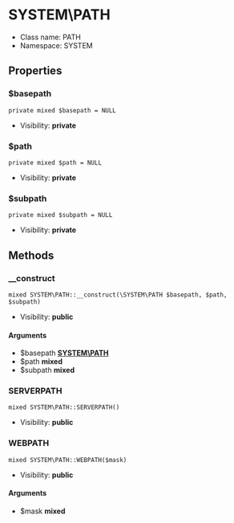 SYSTEM\PATH
===============






* Class name: PATH
* Namespace: SYSTEM





Properties
----------


### $basepath

    private mixed $basepath = NULL





* Visibility: **private**


### $path

    private mixed $path = NULL





* Visibility: **private**


### $subpath

    private mixed $subpath = NULL





* Visibility: **private**


Methods
-------


### __construct

    mixed SYSTEM\PATH::__construct(\SYSTEM\PATH $basepath, $path, $subpath)





* Visibility: **public**


#### Arguments
* $basepath **[SYSTEM\PATH](SYSTEM-PATH.md)**
* $path **mixed**
* $subpath **mixed**



### SERVERPATH

    mixed SYSTEM\PATH::SERVERPATH()





* Visibility: **public**




### WEBPATH

    mixed SYSTEM\PATH::WEBPATH($mask)





* Visibility: **public**


#### Arguments
* $mask **mixed**


